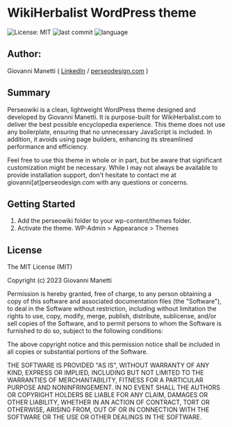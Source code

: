 # WikiHerbalist WordPress theme

![License: MIT](https://img.shields.io/badge/License-MIT-yellow.svg)
![last commit](https://img.shields.io/github/last-commit/giovannimanetti11/perseowiki)
![language](https://img.shields.io/github/languages/top/giovannimanetti11/perseowiki)

## Author:

Giovanni Manetti ( [LinkedIn](https://www.linkedin.com/in/giovannimanetti/) / [perseodesign.com](http://perseodesign.com) )

## Summary

Perseowiki is a clean, lightweight WordPress theme designed and developed by Giovanni Manetti. It is purpose-built for WikiHerbalist.com to deliver the best possible encyclopedia experience. This theme does not use any boilerplate, ensuring that no unnecessary JavaScript is included. In addition, it avoids using page builders, enhancing its streamlined performance and efficiency.

Feel free to use this theme in whole or in part, but be aware that significant customization might be necessary. While I may not always be available to provide installation support, don't hesitate to contact me at giovanni[at]perseodesign.com with any questions or concerns.

Getting Started
---------------
1. Add the perseowiki folder to your wp-content/themes folder.
2. Activate the theme. WP-Admin > Appearance > Themes

License
---------------

The MIT License (MIT)

Copyright (c) 2023 Giovanni Manetti

Permission is hereby granted, free of charge, to any person obtaining a copy of this software and associated documentation files (the "Software"), to deal in the Software without restriction, including without limitation the rights to use, copy, modify, merge, publish, distribute, sublicense, and/or sell copies of the Software, and to permit persons to whom the Software is furnished to do so, subject to the following conditions:

The above copyright notice and this permission notice shall be included in all copies or substantial portions of the Software.

THE SOFTWARE IS PROVIDED "AS IS", WITHOUT WARRANTY OF ANY KIND, EXPRESS OR IMPLIED, INCLUDING BUT NOT LIMITED TO THE WARRANTIES OF MERCHANTABILITY, FITNESS FOR A PARTICULAR PURPOSE AND NONINFRINGEMENT. IN NO EVENT SHALL THE AUTHORS OR COPYRIGHT HOLDERS BE LIABLE FOR ANY CLAIM, DAMAGES OR OTHER LIABILITY, WHETHER IN AN ACTION OF CONTRACT, TORT OR OTHERWISE, ARISING FROM, OUT OF OR IN CONNECTION WITH THE SOFTWARE OR THE USE OR OTHER DEALINGS IN THE SOFTWARE.
